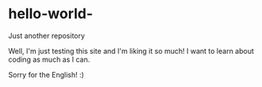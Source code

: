 # hello-world-
Just another repository

Well, I'm just testing this site and I'm liking it so much! 
I want to learn about coding as much as I can.

Sorry for the English! :)
